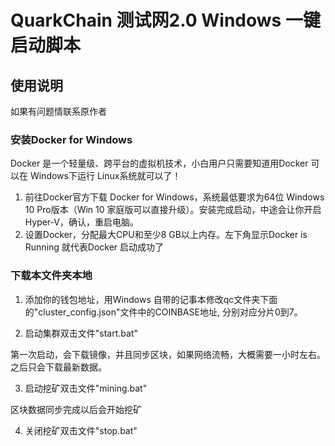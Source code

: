# QuarkChain 测试网2.0 Windows 一键启动脚本

## 使用说明
如果有问题情联系原作者

### 安装Docker for Windows
Docker 是一个轻量级、跨平台的虚拟机技术，小白用户只需要知道用Docker 可以在 Windows下运行 Linux系统就可以了！
1. 前往Docker官方下载 Docker for Windows，系统最低要求为64位 Windows 10 Pro版本（Win 10 家庭版可以直接升级）。安装完成启动，中途会让你开启Hyper-V，确认，重启电脑。
2. 设置Docker，分配最大CPU和至少8 GB以上内存。左下角显示Docker is Running 就代表Docker 启动成功了

### 下载本文件夹本地
1. 添加你的钱包地址，用Windows 自带的记事本修改qc文件夹下面的"cluster_config.json"文件中的COINBASE地址, 分别对应分片0到7。

2. 启动集群双击文件"start.bat"

第一次启动，会下载镜像，并且同步区块，如果网络流畅，大概需要一小时左右。之后只会下载最新数据。

3. 启动挖矿双击文件"mining.bat"

区块数据同步完成以后会开始挖矿

4. 关闭挖矿双击文件"stop.bat"
